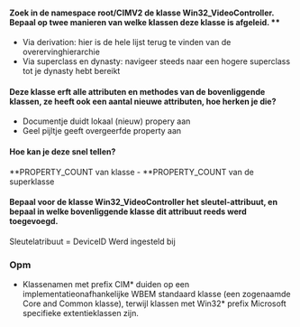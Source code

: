 #### Zoek in de namespace root/CIMV2 de klasse Win32_VideoController. Bepaal op twee manieren van welke klassen deze klasse is afgeleid. \*\*

- Via derivation: hier is de hele lijst terug te vinden van de overervinghierarchie
- Via superclass en dynasty: navigeer steeds naar een hogere superclass tot je dynasty hebt bereikt

#### Deze klasse erft alle attributen en methodes van de bovenliggende klassen, ze heeft ook een aantal nieuwe attributen, hoe herken je die?

- Documentje duidt lokaal (nieuw) propery aan
- Geel pijltje geeft overgeerfde property aan

#### Hoe kan je deze snel tellen?

**PROPERTY_COUNT van klasse - **PROPERTY_COUNT van de superklasse

#### Bepaal voor de klasse Win32_VideoController het sleutel-attribuut, en bepaal in welke bovenliggende klasse dit attribuut reeds werd toegevoegd.

Sleutelatribuut = DeviceID
Werd ingesteld bij

### Opm

- Klassenamen met prefix CIM* duiden op een implementatieonafhankelijke WBEM standaard klasse (een zogenaamde Core and Common klasse), terwijl klassen met Win32* prefix Microsoft specifieke extentieklassen zijn.
